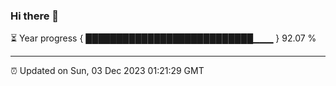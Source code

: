 ### Hi there 👋

⏳ Year progress { ███████████████████████████▁▁▁ } 92.07 %

---

⏰ Updated on Sun, 03 Dec 2023 01:21:29 GMT


